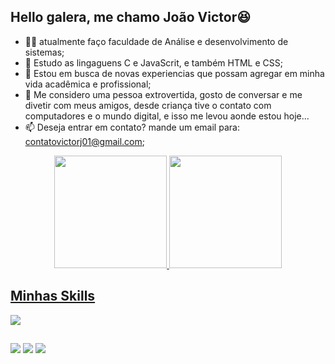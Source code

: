 <h2>Hello galera, me chamo João Victor😆</h2>

- 👨‍💻 atualmente faço faculdade de Análise e desenvolvimento de sistemas;
- 📴 Estudo as lingaguens C e JavaScrit, e também HTML e CSS;
- 🤔 Estou em busca de novas experiencias que possam agregar em minha vida acadêmica e profissional;
- 💬 Me considero uma pessoa extrovertida, gosto de conversar e me divetir com meus amigos,
desde criança tive o contato com computadores e o mundo digital, e isso me levou aonde estou hoje...
- 📫 Deseja entrar em contato? mande um email para: contatovictorj01@gmail.com;

<div align="center">
  <a href="https://github.com/VictorJustin01">
 <img height="180em" src="https://github-readme-stats.vercel.app/api?username=VictorJustin01&show_icons=true&theme=dracula&include_all_commits=true&count_private=true"/>
  <img height="180em" src="https://github-readme-stats.vercel.app/api/top-langs/?username=VictorJustin01&layout=compact&langs_count=7&theme=dracula"/>
</div>


<h2>Minhas Skills</h2>

<p align="left">
<img src="https://skillicons.dev/icons?i=html,css,js,c" />
</p>
  
  ##
  
  <div>  
  
  <a href="https://instagram.com/victor_alexandrej" target="_blank"><img src="https://img.shields.io/badge/-Instagram-%23E4405F?style=for-the-badge&logo=instagram&logoColor=white" target="_blank"></a>
  <a href = "mailto:contatovictorj01@gmail.com"><img src="https://img.shields.io/badge/-Gmail-%23333?style=for-the-badge&logo=gmail&logoColor=white" target="_blank"></a>
  <a href="https://www.linkedin.com/in/victor-alexandre-25b913231/" target="_blank"><img src="https://img.shields.io/badge/-LinkedIn-%230077B5?style=for-the-badge&logo=linkedin&logoColor=white" target="_blank"></a> 
 
</div>
